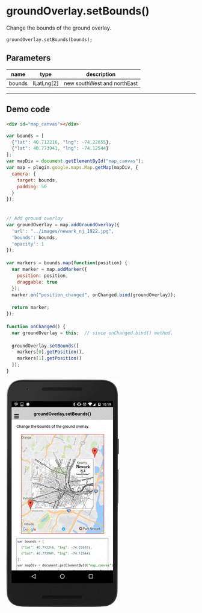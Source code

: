 # groundOverlay.setBounds()

Change the bounds of the ground overlay.

```
groundOverlay.setBounds(bounds);
```


## Parameters

name           | type          | description
---------------|---------------|---------------------------------------
bounds         | ILatLng[2]    | new southWest and northEast
-----------------------------------------------------------------------


## Demo code

```html
<div id="map_canvas"></div>
```

```js
var bounds = [
  {"lat": 40.712216, "lng": -74.22655},
  {"lat": 40.773941, "lng": -74.12544}
];
var mapDiv = document.getElementById("map_canvas");
var map = plugin.google.maps.Map.getMap(mapDiv, {
  camera: {
    target: bounds,
    padding: 50
  }
});


// Add ground overlay
var groundOverlay = map.addGroundOverlay({
  'url': "../images/newark_nj_1922.jpg",
  'bounds': bounds,
  'opacity': 1
});

var markers = bounds.map(function(position) {
  var marker = map.addMarker({
    position: position,
    draggable: true
  });
  marker.on("position_changed", onChanged.bind(groundOverlay));

  return marker;
});

function onChanged() {
  var groundOverlay = this;  // since onChanged.bind() method.

  groundOverlay.setBounds([
    markers[0].getPosition(),
    markers[1].getPosition()
  ]);
}
```

![](image.gif)
